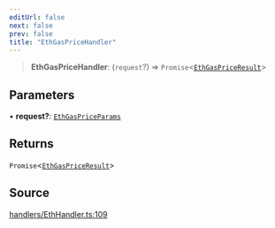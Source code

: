 ```yaml
---
editUrl: false
next: false
prev: false
title: "EthGasPriceHandler"
---
```


> **EthGasPriceHandler**: (`request`?) => `Promise`\<[`EthGasPriceResult`](/reference/tevm/actions-types/type-aliases/ethgaspriceresult/)\>

## Parameters

• **request?**: [`EthGasPriceParams`](/reference/tevm/actions-types/type-aliases/ethgaspriceparams/)

## Returns

`Promise`\<[`EthGasPriceResult`](/reference/tevm/actions-types/type-aliases/ethgaspriceresult/)\>

## Source

[handlers/EthHandler.ts:109](https://github.com/evmts/tevm-monorepo/blob/main/packages/actions-types/src/handlers/EthHandler.ts#L109)

